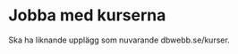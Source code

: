 Jobba med kurserna
=============================

Ska ha liknande upplägg som nuvarande dbwebb.se/kurser.
